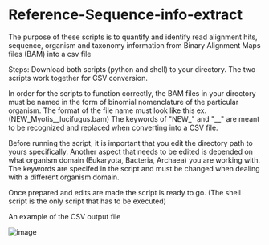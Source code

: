 # Reference-Sequence-info-extract
The purpose of these scripts is to quantify and identify read alignment hits, sequence, organism and taxonomy information from Binary Alignment Maps files (BAM) into a csv file


Steps:
Download both scripts (python and shell) to your directory. The two scripts work together for CSV conversion.

In order for the scripts to function correctly, the BAM files in your directory must be named in the form of binomial nomenclature of the particular organism. The format of the file name must look like this ex. (NEW_Myotis__lucifugus.bam) The keywords of "NEW_" and "__" are meant to be recognized and replaced when converting into a CSV file.

Before running the script, it is important that you edit the directory path to yours specifically. Another aspect that needs to be edited is depended on what organism domain (Eukaryota, Bacteria, Archaea) you are working with. The keywords are specifed in the script and must be changed when dealing with a different organism domain.

Once prepared and edits are made the script is ready to go. (The shell script is the only script that has to be executed)




An example of the CSV output file

![image](https://user-images.githubusercontent.com/97570002/183275995-b1dc62c4-97ef-4589-8c21-1229d973a51f.png)
